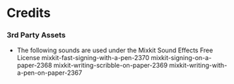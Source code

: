 # Credits

### 3rd Party Assets
- The following sounds are used under the Mixkit Sound Effects Free License
mixkit-fast-signing-with-a-pen-2370
mixkit-signing-on-a-paper-2368
mixkit-writing-scribble-on-paper-2369
mixkit-writing-with-a-pen-on-paper-2367
